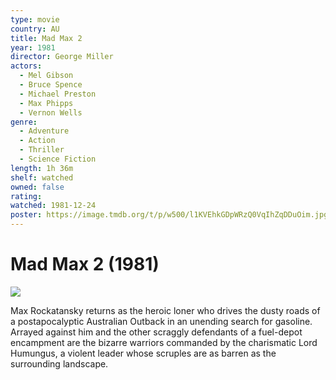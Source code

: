 ```yaml
---
type: movie
country: AU
title: Mad Max 2
year: 1981
director: George Miller
actors:
  - Mel Gibson
  - Bruce Spence
  - Michael Preston
  - Max Phipps
  - Vernon Wells
genre:
  - Adventure
  - Action
  - Thriller
  - Science Fiction
length: 1h 36m
shelf: watched
owned: false
rating:
watched: 1981-12-24
poster: https://image.tmdb.org/t/p/w500/l1KVEhkGDpWRzQ0VqIhZqDDuOim.jpg
---
```


# Mad Max 2 (1981)

![](https://image.tmdb.org/t/p/w500/l1KVEhkGDpWRzQ0VqIhZqDDuOim.jpg)

Max Rockatansky returns as the heroic loner who drives the dusty roads of a postapocalyptic Australian Outback in an unending search for gasoline. Arrayed against him and the other scraggly defendants of a fuel-depot encampment are the bizarre warriors commanded by the charismatic Lord Humungus, a violent leader whose scruples are as barren as the surrounding landscape.